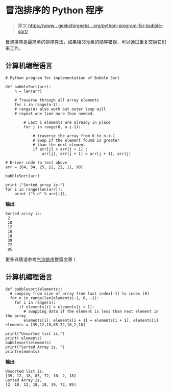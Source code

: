 # 冒泡排序的 Python 程序

> 原文:[https://www . geeksforgeeks . org/python-program-for-bubble-sort/](https://www.geeksforgeeks.org/python-program-for-bubble-sort/)

冒泡排序是最简单的排序算法，如果相邻元素的顺序错误，可以通过重复交换它们来工作。

## 计算机编程语言

```
# Python program for implementation of Bubble Sort

def bubbleSort(arr):
    n = len(arr)

    # Traverse through all array elements
    for i in range(n-1):
    # range(n) also work but outer loop will
    # repeat one time more than needed.

        # Last i elements are already in place
        for j in range(0, n-i-1):

            # traverse the array from 0 to n-i-1
            # Swap if the element found is greater
            # than the next element
            if arr[j] > arr[j + 1] :
                arr[j], arr[j + 1] = arr[j + 1], arr[j]

# Driver code to test above
arr = [64, 34, 25, 12, 22, 11, 90]

bubbleSort(arr)

print ("Sorted array is:")
for i in range(len(arr)):
    print ("% d" % arr[i]),
```

**输出:**

```
Sorted array is:
 2
 10
 12
 18
 18
 39
 72
 85
```

更多详情请参考[气泡排序](https://www.geeksforgeeks.org/bubble-sort/)整篇文章！

## 计算机编程语言

```
def bubblesort(elements):
  # Looping from size of array from last index[-1] to index [0]
  for n in range(len(elements)-1, 0, -1):
    for i in range(n):
      if elements[i] > elements[i + 1]:
        # swapping data if the element is less than next element in the array
        elements[i], elements[i + 1] = elements[i + 1], elements[i]
elements = [39,12,18,85,72,10,2,18]

print("Unsorted list is,") 
print( elements)
bubblesort(elements)
print("Sorted Array is, ")
print(elements)
```

**输出:**

```
Unsorted list is,
[39, 12, 18, 85, 72, 10, 2, 18]
Sorted Array is, 
[2, 10, 12, 18, 18, 39, 72, 85]
```